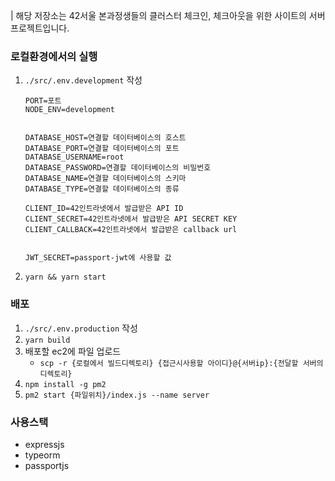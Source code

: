 | 해당 저장소는 42서울 본과정생들의 클러스터 체크인, 체크아웃을 위한 사이트의 서버 프로젝트입니다.

### 로컬환경에서의 실행
1. `./src/.env.development` 작성
    ```
    PORT=포트
    NODE_ENV=development


    DATABASE_HOST=연결할 데이터베이스의 호스트
    DATABASE_PORT=연결할 데이터베이스의 포트
    DATABASE_USERNAME=root
    DATABASE_PASSWORD=연결할 데이터베이스의 비밀번호
    DATABASE_NAME=연결할 데이터베이스의 스키마
    DATABASE_TYPE=연결할 데이터베이스의 종류

    CLIENT_ID=42인트라넷에서 발급받은 API ID
    CLIENT_SECRET=42인트라넷에서 발급받은 API SECRET KEY
    CLIENT_CALLBACK=42인트라넷에서 발급받은 callback url


    JWT_SECRET=passport-jwt에 사용할 값
    ```
2. `yarn && yarn start`
### 배포
1. `./src/.env.production` 작성
2. `yarn build`
3. 배포할 ec2에 파일 업로드
    - `scp -r {로컬에서 빌드디렉토리} {접근시사용할 아이디}@{서버ip}:{전달할 서버의 디렉토리}`
4. `npm install -g pm2`
5. `pm2 start {파일위치}/index.js --name server`

### 사용스택
- expressjs
- typeorm
- passportjs